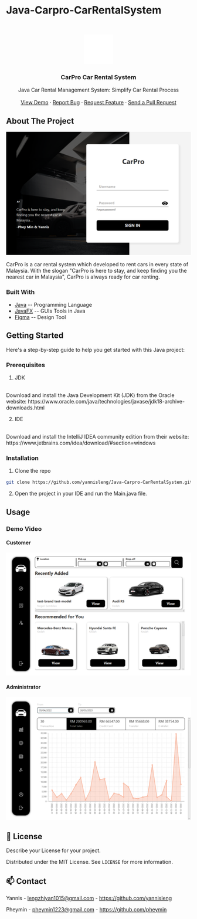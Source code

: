 # Java-Carpro-CarRentalSystem



<!-- PROJECT LOGO -->
<br />
<p align="center">
  <a href="https://github.com/yannisleng/Java-Carpro-CarRentalSystem">
    <img src="https://github.com/yannisleng/Java-Carpro-CarRentalSystem/blob/master/src/main/resources/com/example/carpro/img/logo.png" alt="Logo" width="80" height="80">
  </a>

<h3 align="center">CarPro Car Rental System</h3>

  <p align="center">
    Java Car Rental Management System: Simplify Car Rental Process
    <br />
    <br />
    <a href="https://github.com/yannisleng/Java-Carpro-CarRentalSystem/">View Demo</a>
    ·
    <a href="https://github.com/yannisleng/Java-Carpro-CarRentalSystem/issues">Report Bug</a>
    ·
    <a href="https://github.com/yannisleng/Java-Carpro-CarRentalSystem/issues">Request Feature</a>
    ·
    <a href="https://github.com/yannisleng/Java-Carpro-CarRentalSystem/pulls">Send a Pull Request</a>
  </p>
</p>

<!-- ABOUT THE PROJECT -->
## About The Project

![product-screenshot](https://github.com/yannisleng/Java-Carpro-CarRentalSystem/blob/master/src/main/resources/com/example/carpro/img/README/login_page.png)

CarPro is a car rental system which developed to rent cars in every state of Malaysia. With the slogan "CarPro is here to stay, and keep finding you the nearest car in Malaysia", CarPro is always ready for car renting.

### Built With
* [Java](https://www.java.com/en/) -- Programming Language
* [JavaFX](https://openjfx.io/) -- GUIs Tools in Java
* [Figma](https://www.figma.com/file/GXnWYnDHqK0Dr7Iyiq5Ny0/OODJ?t=bU9tV9bIVURSktSQ-6) -- Design Tool



<!-- GETTING STARTED -->
## Getting Started

Here's a step-by-step guide to help you get started with this Java project:

### Prerequisites

1. JDK
<br />
Download and install the Java Development Kit (JDK) from the Oracle website:
https://www.oracle.com/java/technologies/javase/jdk18-archive-downloads.html

2. IDE
  <br />
Download and install the IntelliJ IDEA community edition from their website:
https://www.jetbrains.com/idea/download/#section=windows


### Installation

1. Clone the repo
```sh
git clone https://github.com/yannisleng/Java-Carpro-CarRentalSystem.git
```
2. Open the project in your IDE and run the Main.java file.




<!-- USAGE EXAMPLES -->
## Usage
### Demo Video
#### Customer
[![Java-Carpro-CarRentalSystem-Customer](https://github.com/yannisleng/Java-Carpro-CarRentalSystem/blob/master/src/main/resources/com/example/carpro/img/README/customer.png)](https://youtu.be/DGfhKmbujqg)

#### Administrator
[![Java-Carpro-CarRentalSystem-Administrator](https://github.com/yannisleng/Java-Carpro-CarRentalSystem/blob/master/src/main/resources/com/example/carpro/img/README/admin.png)](https://youtu.be/ld2a6Y4HxFE)


<!-- LICENSE -->
## 📝 License
Describe your License for your project.

Distributed under the MIT License. See `LICENSE` for more information.



<!-- CONTACT -->
## 📫 Contact
Yannis - [lengzhiyan1015@gmail.com](lengzhiyan1015@gmail.com) - https://github.com/yannisleng

Pheymin - [pheymin1223@gmail.com](pheymin1223@gmail.com) - https://github.com/pheymin